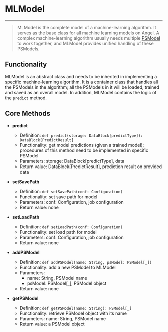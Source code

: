 # MLModel

---

> MLModel is the complete model of a machine-learning algorithm. It serves as the base class for all machine learning models on Angel. A complex machine-learning algorithm usually needs multiple [PSModel](PSModel_en.md) to work together, and MLModel provides unified handling of these PSModels.

## Functionality

MLModel is an abstract class and needs to be inherited in implementing a specific machine-learning algorithm. It is a container class that handles all the PSModels in the algorithm; all the PSModels in it will be loaded, trained and saved as an overall model. In addition, MLModel contains the logic of the `predict` method.


## Core Methods


*  **predict**
	- Definition: ```def predict(storage: DataBlock[predictType]): DataBlock[PredictResult]```
	- Functionality: get model predictions (given a trained model); procedures of this method need to be implemented in specific PSModel
	- Parameters: storage: DataBlock[predictType], data
	- Return value: DataBlock[PredictResult], prediction result on provided data

*  **setSavePath**

	- Definition: ```def setSavePath(conf: Configuration)```
	- Functionality: set save path for model
	- Parameters: conf: Configuration, job configuration
	- Return value: none

  * **setLoadPath**
	- Definition: ```def setLoadPath(conf: Configuration)```
	- Functionality: set load path for model
	- Parameters: conf: Configuration, job configuration
	- Return value: none

*  **addPSModel**

	- Definition: ```def addPSModel(name: String, psModel: PSModel[_])```
	- Functionality: add a new PSModel to MLModel 
	- Parameters:
		- name: String, PSModel name
		- psModel: PSModel[_], PSModel object
	- Return value: none

* **getPSModel**

	- Definition: ```def getPSModel(name: String): PSModel[_]```
	- Functionality: retrieve PSModel object with its name
	- Parameters: name: String, PSModel name
	- Return value: a PSModel object

